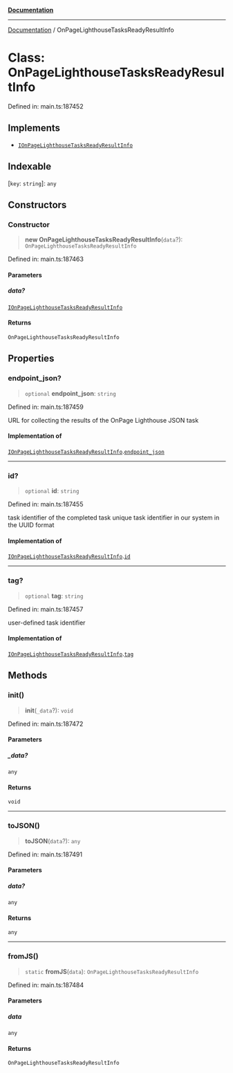[**Documentation**](../README.md)

***

[Documentation](../README.md) / OnPageLighthouseTasksReadyResultInfo

# Class: OnPageLighthouseTasksReadyResultInfo

Defined in: main.ts:187452

## Implements

- [`IOnPageLighthouseTasksReadyResultInfo`](../interfaces/IOnPageLighthouseTasksReadyResultInfo.md)

## Indexable

\[`key`: `string`\]: `any`

## Constructors

### Constructor

> **new OnPageLighthouseTasksReadyResultInfo**(`data`?): `OnPageLighthouseTasksReadyResultInfo`

Defined in: main.ts:187463

#### Parameters

##### data?

[`IOnPageLighthouseTasksReadyResultInfo`](../interfaces/IOnPageLighthouseTasksReadyResultInfo.md)

#### Returns

`OnPageLighthouseTasksReadyResultInfo`

## Properties

### endpoint\_json?

> `optional` **endpoint\_json**: `string`

Defined in: main.ts:187459

URL for collecting the results of the OnPage Lighthouse JSON task

#### Implementation of

[`IOnPageLighthouseTasksReadyResultInfo`](../interfaces/IOnPageLighthouseTasksReadyResultInfo.md).[`endpoint_json`](../interfaces/IOnPageLighthouseTasksReadyResultInfo.md#endpoint_json)

***

### id?

> `optional` **id**: `string`

Defined in: main.ts:187455

task identifier of the completed task
unique task identifier in our system in the UUID format

#### Implementation of

[`IOnPageLighthouseTasksReadyResultInfo`](../interfaces/IOnPageLighthouseTasksReadyResultInfo.md).[`id`](../interfaces/IOnPageLighthouseTasksReadyResultInfo.md#id)

***

### tag?

> `optional` **tag**: `string`

Defined in: main.ts:187457

user-defined task identifier

#### Implementation of

[`IOnPageLighthouseTasksReadyResultInfo`](../interfaces/IOnPageLighthouseTasksReadyResultInfo.md).[`tag`](../interfaces/IOnPageLighthouseTasksReadyResultInfo.md#tag)

## Methods

### init()

> **init**(`_data`?): `void`

Defined in: main.ts:187472

#### Parameters

##### \_data?

`any`

#### Returns

`void`

***

### toJSON()

> **toJSON**(`data`?): `any`

Defined in: main.ts:187491

#### Parameters

##### data?

`any`

#### Returns

`any`

***

### fromJS()

> `static` **fromJS**(`data`): `OnPageLighthouseTasksReadyResultInfo`

Defined in: main.ts:187484

#### Parameters

##### data

`any`

#### Returns

`OnPageLighthouseTasksReadyResultInfo`
